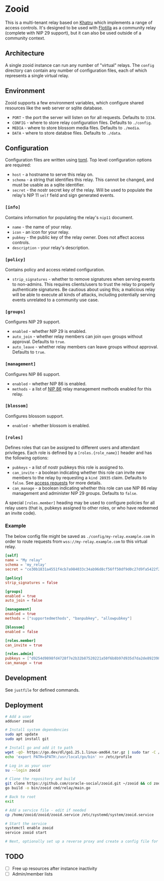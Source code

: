 # Zooid

This is a multi-tenant relay based on [Khatru](https://gitworkshop.dev/fiatjaf.com/nostrlib/tree/master/khatru) which implements a range of access controls. It's designed to be used with [Flotilla](https://flotilla.social) as a community relay (complete with NIP 29 support), but it can also be used outside of a community context.

## Architecture

A single zooid instance can run any number of "virtual" relays. The `config` directory can contain any number of configuration files, each of which represents a single virtual relay.

## Environment

Zooid supports a few environment variables, which configure shared resources like the web server or sqlite database.

- `PORT` - the port the server will listen on for all requests. Defaults to `3334`.
- `CONFIG` - where to store relay configuration files. Defaults to `./config`.
- `MEDIA` - where to store blossom media files. Defaults to `./media`.
- `DATA` - where to store databse files. Defaults to `./data`.

## Configuration

Configuration files are written using [toml](https://toml.io). Top level configuration options are required:

- `host` - a hostname to serve this relay on.
- `schema` - a string that identifies this relay. This cannot be changed, and must be usable as a sqlite identifier.
- `secret` - the nostr secret key of the relay. Will be used to populate the relay's NIP 11 `self` field and sign generated events.

### `[info]`

Contains information for populating the relay's `nip11` document.

- `name` - the name of your relay.
- `icon` - an icon for your relay.
- `pubkey` - the public key of the relay owner. Does not affect access controls.
- `description` - your relay's description.

### `[policy]`

Contains policy and access related configuration.

- `strip_signatures` - whether to remove signatures when serving events to non-admins. This requires clients/users to trust the relay to properly authenticate signatures. Be cautious about using this; a malicious relay will be able to execute all kinds of attacks, including potentially serving events unrelated to a community use case.

### `[groups]`

Configures NIP 29 support.

- `enabled` - whether NIP 29 is enabled.
- `auto_join` - whether relay members can join `open` groups without approval. Defaults to `true`.
- `auto_leave` - whether relay members can leave groups without approval. Defaults to `true`.

### `[management]`

Configures NIP 86 support.

- `enabled` - whether NIP 86 is enabled.
- `methods` - a list of [NIP 86](https://github.com/nostr-protocol/nips/blob/master/86.md) relay management methods enabled for this relay.

### `[blossom]`

Configures blossom support.

- `enabled` - whether blossom is enabled.

### `[roles]`

Defines roles that can be assigned to different users and attendant privileges. Each role is defined by a `[roles.{role_name}]` header and has the following options:

- `pubkeys` - a list of nostr pubkeys this role is assigned to.
- `can_invite` - a boolean indicating whether this role can invite new members to the relay by requesting a `kind 28935` claim. Defaults to `false`. See [access requests](https://github.com/nostr-protocol/nips/pull/1079) for more details.
- `can_manage` - a boolean indicating whether this role can use NIP 86 relay management and administer NIP 29 groups. Defaults to `false`.

A special `[roles.member]` heading may be used to configure policies for all relay users (that is, pubkeys assigned to other roles, or who have redeemed an invite code).

### Example

The below config file might be saved as `./config/my-relay.example.com` in order to route requests from `wss://my-relay.example.com` to this virtual relay.

```toml
[self]
name = "My relay"
schema = 'my_relay'
secret = "ce30b1831a4551f4cb7a984033c34ab96d8cf56ff50df9d0c27d9fa5422f2278"

[policy]
strip_signatures = false

[groups]
enabled = true
auto_join = false

[management]
enabled = true
methods = ["supportedmethods", "banpubkey", "allowpubkey"]

[blossom]
enabled = false

[roles.member]
can_invite = true

[roles.admin]
pubkeys = ["d9254d9898fd4728f7e2b32b87520221a50f6b8b97d935d7da2de8923988aa6d"]
can_manage = true
```

## Development

See `justfile` for defined commands.

## Deployment

```sh
# Add a user
adduser zooid

# Install system dependencies
sudo apt update
sudo apt install git

# Install go and add it to path
wget -qO- https://go.dev/dl/go1.25.1.linux-amd64.tar.gz | sudo tar -C /usr/local -xzf -
echo 'export PATH=$PATH:/usr/local/go/bin' >> /etc/profile

# Log in as your user
su --login zooid

# Clone the repository and build
git clone https://github.com/coracle-social/zooid.git ~/zooid && cd zooid
go build -o bin/zooid cmd/relay/main.go

# Back to root
exit

# Add a service file - edit if needed
cp /home/zooid/zooid/zooid.service /etc/systemd/system/zooid.service

# Start the service
systemctl enable zooid
service zooid start

# Next, optionally set up a reverse proxy and create a config file for each virtual relay
```

## TODO

- [ ] Free up resources after instance inactivity
- [ ] Admin/member lists

